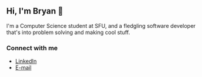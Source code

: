 ## Hi, I'm Bryan 👋
I'm a Computer Science student at SFU, and a fledgling software developer that's into problem solving and making cool stuff. 

### Connect with me
- [LinkedIn](https://www.linkedin.com/in/bryanjhdang/)
- [E-mail](mailto:bda37@sfu.ca)

<!--
**bryanjhdang/bryanjhdang** is a ✨ _special_ ✨ repository because its `README.md` (this file) appears on your GitHub profile.

Here are some ideas to get you started:

- 🔭 I’m currently working on ...
- 🌱 I’m currently learning ...
- 👯 I’m looking to collaborate on ...
- 🤔 I’m looking for help with ...
- 💬 Ask me about ...
- 📫 How to reach me: ...
- 😄 Pronouns: ...
- ⚡ Fun fact: ...
-->
